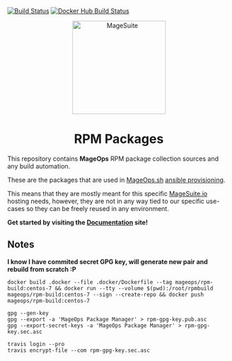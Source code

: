 [![Build Status](https://img.shields.io/travis/mageops/rpm.svg?label=Package+Build)](https://travis-ci.com/mageops/rpm.svg?branch=master) [![Docker Hub Build Status](https://img.shields.io/docker/build/mageops/rpm-build?label=Docker+Image+Build)](https://hub.docker.com/r/mageops/rpm-build/builds)

<p align="center">
  <img align="center" alt="MageSuite" width="211" src="https://avatars2.githubusercontent.com/u/56443641?s=350&v=4">
</p>

<h1 align="center">RPM Packages</h1>

This repository contains **MageOps** RPM package collection sources and any build automation.

These are the packages that are used in [MageOps.sh](https://github.com/mageops) [ansible provisioning](https://github.com/mageops/ansible-workflow).

This means that they are mostly meant for this specific [MageSuite.io](https://github.com/magesuite) 
hosting needs, however, they are not in any way tied to our specific use-cases so they can be 
freely reused in any environment.

<p align="center">

**Get started by visiting the [Documentation](https://mageops.github.io/rpm) site!**

</p>


## Notes

**I know I have commited secret GPG key, will generate new pair and rebuild from scratch :P**

```
docker build .docker --file .docker/Dockerfile --tag mageops/rpm-build:centos-7 && docker run --tty --volume $(pwd):/root/rpmbuild mageops/rpm-build:centos-7 --sign --create-repo && docker push mageops/rpm-build:centos-7
```

```
gpg --gen-key
gpg --export -a 'MageOps Package Manager' > rpm-gpg-key.pub.asc
gpg --export-secret-keys -a 'MageOps Package Manager' > rpm-gpg-key.sec.asc
```

```
travis login --pro
travis encrypt-file --com rpm-gpg-key.sec.asc
```